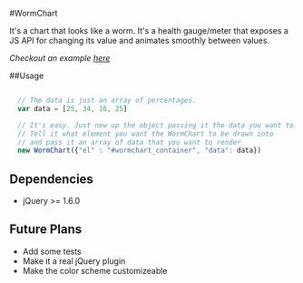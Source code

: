 #WormChart

It's a chart that looks like a worm.  It's a health gauge/meter that
exposes a JS API for changing its value and animates smoothly between values.  

*Checkout an example [here](https://waynemak.github.com/wormchart)*

##Usage
```javascript

  // The data is just an array of percentages.
  var data = [25, 34, 16, 25]

  // It's easy. Just new up the object passing it the data you want to display
  // Tell it what element you want the WormChart to be drawn into
  // and pass it an array of data that you want to render
  new WormChart({"el" : "#wormchart_container", "data": data})

```

## Dependencies
* jQuery >= 1.6.0

## Future Plans

* Add some tests
* Make it a real jQuery plugin
* Make the color scheme customizeable
